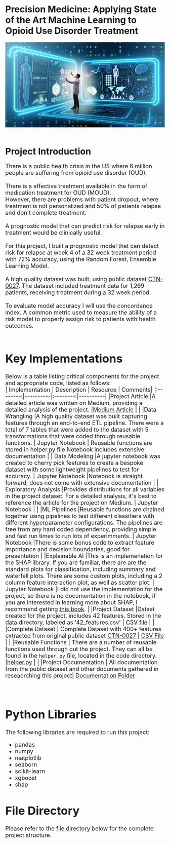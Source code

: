 # Precision Medicine: Applying State of the Art Machine Learning to Opioid Use Disorder Treatment


<div align="center">
    <img src="images/cover.jpg" alt="Opioid Use Disorder Treatment Study">
</div>

<br>


# Project Introduction 
<font size='4'>There is a public health crisis in the US where 6 million people are suffering from opioid use disorder (OUD).<br><br>
There is a effective treatment available in the form of medication treatment for OUD (MOUD).<br>
However, there are problems with patient dropout, where treatment is not personalized and 50% of patients relapse and don't complete treatment.<br>
<br>
A prognostic model that can predict risk for relapse early in treatment would be clinically useful.<br>
<br>
For this project, I built a prognostic model that can detect risk for relapse at week 4 of a 32 week treatment period with 72% accuracy, using the Random Forest, Ensemble Learning Model.  
<br>
A high quality dataset was built, using public dataset [CTN-0027](https://datashare.nida.nih.gov/study/nida-ctn-0027).  The dataset included treatment data for 1,269 patients, receiving treatment during a 32 week period.<br>
<br>
To evaluate model accuracy I will use the concordance index.  A common metric used to measure the ability of a risk model to properly assign risk to patients with health outcomes.<br>
<br>

# Key Implementations
Below is a table listing critical components for the project and appropriate code, listed as follows:<br>
| Implementation | Description | Resource | Comments|
|:--------:|----------|:--------:|----------|
|Project Article   |A detailed article was written on Medium, providing a detailed analysis of the project.            |[Medium Article](https://medium.com/@danielherman_85314/precision-medicine-applying-state-of-the-art-machine-learning-to-opioid-use-disorder-treatment-1b3b3b3b1b7)          |          |
|Data Wrangling    |A high quality dataset was built capturing features through an end-to-end ETL pipeline.  There were a total of 7 tables that were added to the dataset with 5 transformations that were coded through reusable functions.          |    Jupyter Notebook      | Reusable functions are stored in helper.py file  Notebook includes extensive documentation       |
| Data Modeling  |A jupyter notebook was created to cherry pick features to create a bespoke dataset with some lightweight pipelines to test for accuracy.          | Jupyter Notebook         |Notebook is straight forward, does not come with extensive documentation          |
| Exploratory Analysis   |Provides distributions for all variables in the project dataset.  For  a detailed analysis, it's best to reference the article for the project on Medium.          | Jupyter Notebook         |          |
|ML Pipelines   |Reusable functions are chained together using pipelines to test different classifiers with different hyperparameter configurations.  The pipelines are free from any hard coded dependency, providing simple and fast run times to run lots of experimments.          |        Jupyter Notebook  |There is some bonus code to extract feature importance and decision boundaries, good for presentation          |
|Explainable AI |This is an implemenation for the SHAP library.  If you are familiar, there are are the standard plots for classification, including summary and waterfall plots.  There are some custom plots, including a 2 column feature interaction plot, as well as scatter plot.          |  Jupyter Notebook        |I did not use the implementation for the project, so there is no documentation in the notebook, if you are interested in learning more about SHAP, I recommend getting [this book](https://christophmolnar.com/books/shap/).          |
|Project Dataset   |Datset created for the project, includes 42 features.  Stored in the data directory, labeled as '42_features.csv'           |      [CSV file](https://github.com/DanHerman212/precision_medicine/blob/main/data/42_features.csv)    |          |
|Complete Dataset | Complete Dataset with 400+ features extracted from original public dataset [CTN-0027]()          |      [CSV File](https://github.com/DanHerman212/precision_medicine/blob/main/data/final_merged_data.csv)    |          |
|Reusable Functions   | There are a number of reusable functions used through out the project.  They can all be found in the `helper.py` file, located in the code directory.         |[helper.py](https://github.com/DanHerman212/precision_medicine/blob/main/code/helper.py)          |          |
|Project Documentation   | All documentation from the public dataset and other documents gathered in reseaerching this project| [Documentation Folder](https://github.com/DanHerman212/precision_medicine/tree/main/documentation)

<br>


# Python Libraries
The following libraries are required to run this project:
- pandas
- numpy
- matplotlib
- seaborn
- scikit-learn
- xgboost
- shap



# File Directory
<font size='4'>

Please refer to the [file directory](pages/tree.md) below for the complete project structure.

</font>